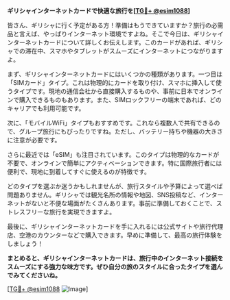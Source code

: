 **ギリシャインターネットカードで快適な旅行を[[TG💪+ @esim1088](https://t.me/s/esim1088)]**

皆さん、ギリシャに行く予定がある方！準備はもうできていますか？旅行の必需品と言えば、やっぱりインターネット環境ですよね。そこで今日は、ギリシャインターネットカードについて詳しくお伝えします。このカードがあれば、ギリシャでの滞在中、スマホやタブレットがスムーズにインターネットにつながりますよ。

まず、ギリシャインターネットカードにはいくつかの種類があります。一つ目は「SIMカード」タイプ。これは物理的にカードを取り付け、スマホに挿入して使うタイプです。現地の通信会社から直接購入するものや、事前に日本でオンラインで購入できるものもあります。また、SIMロックフリーの端末であれば、どのキャリアでも利用可能です。

次に、「モバイルWiFi」タイプもおすすめです。これなら複数人で共有できるので、グループ旅行にもぴったりですね。ただし、バッテリー持ちや機器の大きさに注意が必要です。

さらに最近では「eSIM」も注目されています。このタイプは物理的なカードが不要で、オンラインで簡単にアクティベーションできます。特に国際旅行者には便利で、現地に到着してすぐに使えるのが特徴です。

どのタイプを選ぶか迷うかもしれませんが、旅行スタイルや予算によって選べば問題ありません。ギリシャでは観光名所の情報や地図、SNS投稿など、インターネットがないと不便な場面がたくさんあります。事前に準備しておくことで、ストレスフリーな旅行を実現できますよ。

最後に、ギリシャインターネットカードを手に入れるには公式サイトや旅行代理店、空港のカウンターなどで購入できます。早めに準備して、最高の旅行体験をしましょう！

**まとめると、ギリシャインターネットカードは、旅行中のインターネット接続をスムーズにする強力な味方です。ぜひ自分の旅のスタイルに合ったタイプを選んでみてくださいね。**

[[TG💪+ @esim1088](https://t.me/s/esim1088) ![Image](https://i.postimg.cc/Y0z9fWf4/image.png)]